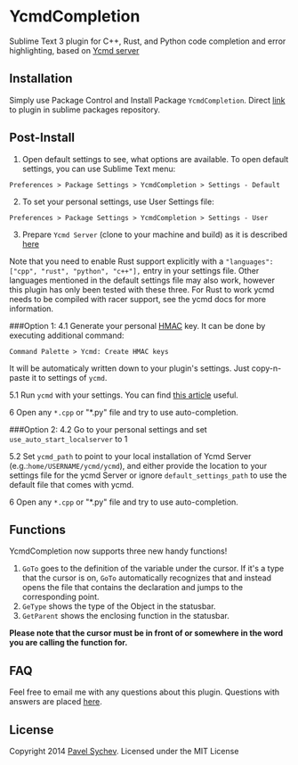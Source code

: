 YcmdCompletion
==============

Sublime Text 3 plugin for C++, Rust, and Python code completion and error highlighting, based on [Ycmd server](https://github.com/Valloric/ycmd)

## Installation
  Simply use Package Control and Install Package `YcmdCompletion`.
  Direct [link](https://sublime.wbond.net/packages/YcmdCompletion) to plugin in sublime packages repository.

## Post-Install

1. Open default settings to see, what options are available.
  To open default settings, you can use Sublime Text menu:

  `Preferences > Package Settings > YcmdCompletion > Settings - Default`

2. To set your personal settings, use User Settings file:

  `Preferences > Package Settings > YcmdCompletion > Settings - User`

3. Prepare `Ycmd Server` (clone to your machine and build) as it is described [here](https://github.com/Valloric/ycmd#building)

Note that you need to enable Rust support explicitly with a `"languages": ["cpp", "rust", "python", "c++"],` entry in your settings file. Other languages mentioned in the default settings file may also work, however this plugin has only been tested with these three. For Rust to work ycmd needs to be compiled with racer support, see the ycmd docs for more information.

###Option 1:
4.1 Generate your personal [HMAC](https://github.com/Valloric/ycmd#is-hmac-auth-for-requestsresponses-really-necessary) key.
  It can be done by executing additional command:

  `Command Palette > Ycmd: Create HMAC keys`
  
  It will be automaticaly written down to your plugin's settings. Just copy-n-paste it to settings of `ycmd`.

5.1 Run `ycmd` with your settings. You can find [this article](https://github.com/Valloric/ycmd#user-level-customization) useful. 

6 Open any `*.cpp` or "*.py" file and try to use auto-completion.

###Option 2:
4.2 Go to your personal settings and set `use_auto_start_localserver` to 1

5.2 Set `ycmd_path` to point to your local installation of Ycmd Server (e.g.:`home/USERNAME/ycmd/ycmd`), and either provide the location to your settings file for the ycmd Server or ignore `default_settings_path` to use the default file that comes with ycmd.

6 Open any `*.cpp` or "*.py" file and try to use auto-completion.

## Functions

YcmdCompletion now supports three new handy functions!

1. `GoTo` goes to the definition of the variable under the cursor. If it's a type that the cursor is on, `GoTo` automatically recognizes that and instead opens the file that contains the declaration and jumps to the corresponding point.
2. `GeType` shows the type of the Object in the statusbar.
3. `GetParent` shows the enclosing function in the statusbar.

**Please note that the cursor must be in front of or somewhere in the word you are calling the function for.**

## FAQ

Feel free to email me with any questions about this plugin. Questions with answers are placed [here](https://github.com/LuckyGeck/YcmdCompletion/wiki/FAQ).

## License

Copyright 2014 [Pavel Sychev](pasha.sychev@gmail.com). Licensed under the MIT License
